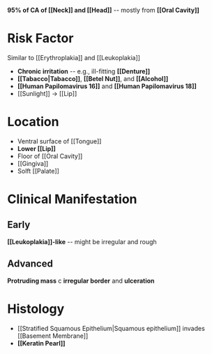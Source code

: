 **95% of CA of [[Neck]] and [[Head]]** -- mostly from **[[Oral Cavity]]**

# Risk Factor
Similar to [[Erythroplakia]] and [[Leukoplakia]]
- **Chronic irritation** -- e.g., ill-fitting **[[Denture]]**
- **[[Tabacco|Tabacco]]**, **[[Betel Nut]]**, and **[[Alcohol]]**
- **[[Human Papilomavirus 16]]** and **[[Human Papilomavirus 18]]**
- [[Sunlight]] -> [[Lip]]

# Location
- Ventral surface of [[Tongue]]
- **Lower [[Lip]]**
- Floor of [[Oral Cavity]]
- [[Gingiva]]
- Solft [[Palate]]

# Clinical Manifestation
## Early
**[[Leukoplakia]]-like** -- might be irregular and rough

## Advanced
**Protruding mass** c **irregular border** and **ulceration**

# Histology
- [[Stratified Squamous Epithelium|Squamous epithelium]] invades [[Basement Membrane]] 
- **[[Keratin Pearl]]**